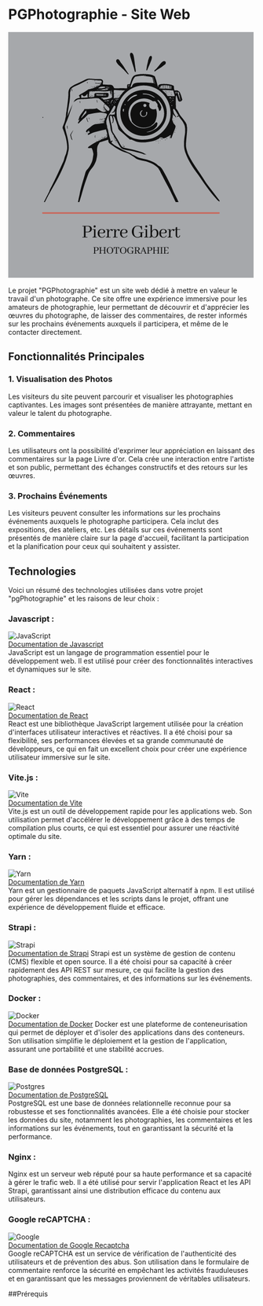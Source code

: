 # PGPhotographie - Site Web

![Logo PGPhotographie 2](frontend/src/assets/Logo3.png)

Le projet "PGPhotographie" est un site web dédié à mettre en valeur le travail d'un photographe. Ce site offre une expérience immersive pour les amateurs de photographie, leur permettant de découvrir et d'apprécier les œuvres du photographe, de laisser des commentaires, de rester informés sur les prochains événements auxquels il participera, et même de le contacter directement.

## Fonctionnalités Principales

### 1. Visualisation des Photos
Les visiteurs du site peuvent parcourir et visualiser les photographies captivantes. Les images sont présentées de manière attrayante, mettant en valeur le talent du photographe.

### 2. Commentaires
Les utilisateurs ont la possibilité d'exprimer leur appréciation en laissant des commentaires sur la page Livre d'or. Cela crée une interaction entre l'artiste et son public, permettant des échanges constructifs et des retours sur les œuvres.

### 3. Prochains Événements
Les visiteurs peuvent consulter les informations sur les prochains événements auxquels le photographe participera. Cela inclut des expositions, des ateliers, etc. Les détails sur ces événements sont présentés de manière claire sur la page d'accueil, facilitant la participation et la planification pour ceux qui souhaitent y assister.

## Technologies
Voici un résumé des technologies utilisées dans votre projet "pgPhotographie" et les raisons de leur choix :

### Javascript :  
![JavaScript](https://img.shields.io/badge/javascript-%23323330.svg?style=for-the-badge&logo=javascript&logoColor=%23F7DF1E)  
[Documentation de Javascript](https://developer.mozilla.org/fr/docs/Web/JavaScript)  
JavaScript est un langage de programmation essentiel pour le développement web. Il est utilisé pour créer des fonctionnalités interactives et dynamiques sur le site.

### React : 
![React](https://img.shields.io/badge/react-%2320232a.svg?style=for-the-badge&logo=react&logoColor=%2361DAFB)  
[Documentation de React](https://fr.legacy.reactjs.org/)  
React est une bibliothèque JavaScript largement utilisée pour la création d'interfaces utilisateur interactives et réactives. Il a été choisi pour sa flexibilité, ses performances élevées et sa grande communauté de développeurs, ce qui en fait un excellent choix pour créer une expérience utilisateur immersive sur le site.

### Vite.js :  
![Vite](https://img.shields.io/badge/vite-%23646CFF.svg?style=for-the-badge&logo=vite&logoColor=white)  
[Documentation de Vite](https://vitejs.dev/)    
Vite.js est un outil de développement rapide pour les applications web. Son utilisation permet d'accélérer le développement grâce à des temps de compilation plus courts, ce qui est essentiel pour assurer une réactivité optimale du site.

### Yarn :  
![Yarn](https://img.shields.io/badge/yarn-%232C8EBB.svg?style=for-the-badge&logo=yarn&logoColor=white)  
[Documentation de Yarn](https://yarnpkg.com/)  
Yarn est un gestionnaire de paquets JavaScript alternatif à npm. Il est utilisé pour gérer les dépendances et les scripts dans le projet, offrant une expérience de développement fluide et efficace.

### Strapi :  
![Strapi](https://img.shields.io/badge/strapi-%232E7EEA.svg?style=for-the-badge&logo=strapi&logoColor=white)  
[Documentation de Strapi](https://docs.strapi.io/dev-docs/quick-start#_1-install-strapi-and-create-a-new-project)
Strapi est un système de gestion de contenu (CMS) flexible et open source. Il a été choisi pour sa capacité à créer rapidement des API REST sur mesure, ce qui facilite la gestion des photographies, des commentaires, et des informations sur les événements.

### Docker :
![Docker](https://img.shields.io/badge/docker-%230db7ed.svg?style=for-the-badge&logo=docker&logoColor=white)  
[Documentation de Docker](https://docs.docker.com/)
Docker est une plateforme de conteneurisation qui permet de déployer et d'isoler des applications dans des conteneurs. Son utilisation simplifie le déploiement et la gestion de l'application, assurant une portabilité et une stabilité accrues.

### Base de données PostgreSQL :
![Postgres](https://img.shields.io/badge/postgres-%23316192.svg?style=for-the-badge&logo=postgresql&logoColor=white)  
[Documentation de PostgreSQL](https://www.postgresql.org/docs/)  
PostgreSQL est une base de données relationnelle reconnue pour sa robustesse et ses fonctionnalités avancées. Elle a été choisie pour stocker les données du site, notamment les photographies, les commentaires et les informations sur les événements, tout en garantissant la sécurité et la performance.

### Nginx :
Nginx est un serveur web réputé pour sa haute performance et sa capacité à gérer le trafic web. Il a été utilisé pour servir l'application React et les API Strapi, garantissant ainsi une distribution efficace du contenu aux utilisateurs.

### Google reCAPTCHA :
![Google](https://img.shields.io/badge/google-4285F4?style=for-the-badge&logo=google&logoColor=white)    
[Documentation de Google Recaptcha](https://developers.google.com/recaptcha/docs/v3)  
Google reCAPTCHA est un service de vérification de l'authenticité des utilisateurs et de prévention des abus. Son utilisation dans le formulaire de commentaire renforce la sécurité en empêchant les activités frauduleuses et en garantissant que les messages proviennent de véritables utilisateurs.

##Prérequis

